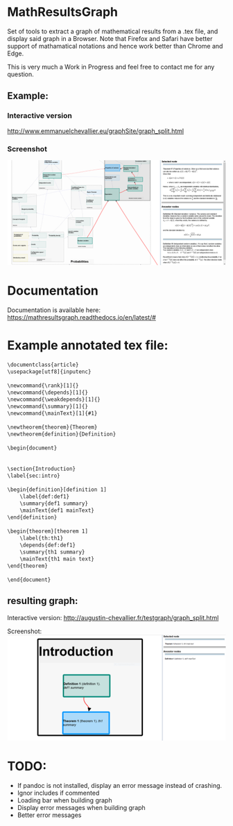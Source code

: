 # MathResultsGraph

Set of tools to extract a graph of mathematical results from a .tex file, and display said graph in a Browser. 
Note that Firefox and Safari have better support of mathamatical notations and hence work better than Chrome and Edge.

This is very much a Work in Progress and feel free to contact me for any question.

## Example:
### Interactive version
http://www.emmanuelchevallier.eu/graphSite/graph_split.html

### Screenshot
![Example text](examples/graphEx2.png)



# Documentation

Documentation is available here: https://mathresultsgraph.readthedocs.io/en/latest/#

# Example annotated tex file:

``` 
\documentclass{article}
\usepackage[utf8]{inputenc}

\newcommand{\rank}[1]{}
\newcommand{\depends}[1]{}
\newcommand{\weakdepends}[1]{}
\newcommand{\summary}[1]{}
\newcommand{\mainText}[1]{#1}

\newtheorem{theorem}{Theorem}
\newtheorem{definition}{Definition}

\begin{document}


\section{Introduction}
\label{sec:intro}

\begin{definition}[definition 1]
    \label{def:def1}
    \summary{def1 summary}
    \mainText{def1 mainText}
\end{definition}

\begin{theorem}[theorem 1]
    \label{th:th1}
    \depends{def:def1}
    \summary{th1 summary}
    \mainText{th1 main text}
\end{theorem}

\end{document}
``` 

## resulting graph: 
Interactive version: http://augustin-chevallier.fr/testgraph/graph_split.html

Screenshot:
![Example text](examples/graphEx.png)


# TODO:
*   If pandoc is not installed, display an error message instead of crashing.
*   Ignor includes if commented
*   Loading bar when building graph
*   Display error messages when building graph
*   Better error messages